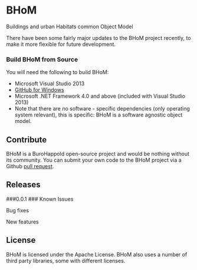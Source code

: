 # BHoM
Buildings and urban Habitats common Object Model

There have been some fairly major updates to the BHoM project recently, to make it more flexible for future development. 

### Build BHoM from Source ###
You will need the following to build BHoM:

- Microsoft Visual Studio 2013
- [GitHub for Windows](https://windows.github.com/)
- Microsoft .NET Framework 4.0 and above (included with Visual Studio 2013)
- Note that there are no software - specific dependencies (only operating system relevant), this is specific: BHoM is a software agnostic object model.

## Contribute ##

BHoM is a BuroHappold open-source project and would be nothing without its community.  You can submit your own code to the BHoM project via a Github [pull request](https://help.github.com/articles/using-pull-requests).

## Releases ##
###0.0.1 ###
Known Issues

Bug fixes

New features

## License ##

BHoM is licensed under the Apache License. BHoM also uses a number of third party libraries, some with different licenses.
